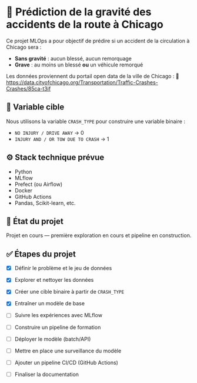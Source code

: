 # 🚦 Prédiction de la gravité des accidents de la route à Chicago

Ce projet MLOps a pour objectif de prédire si un accident de la circulation à Chicago sera :

- **Sans gravité** : aucun blessé, aucun remorquage
- **Grave** : au moins un blessé **ou** un véhicule remorqué

Les données proviennent du portail open data de la ville de Chicago :
🔗 https://data.cityofchicago.org/Transportation/Traffic-Crashes-Crashes/85ca-t3if

## 🎯 Variable cible
Nous utilisons la variable `CRASH_TYPE` pour construire une variable binaire :
- `NO INJURY / DRIVE AWAY` → 0
- `INJURY AND / OR TOW DUE TO CRASH` → 1

## ⚙️ Stack technique prévue
- Python
- MLflow
- Prefect (ou Airflow)
- Docker
- GitHub Actions
- Pandas, Scikit-learn, etc.

## 🚧 État du projet
Projet en cours — première exploration en cours et pipeline en construction.
## ✅ Étapes du projet

- [x] Définir le problème et le jeu de données
- [x] Explorer et nettoyer les données
- [x] Créer une cible binaire à partir de `CRASH_TYPE`
- [x] Entraîner un modèle de base
- [ ] Suivre les expériences avec MLflow
- [ ] Construire un pipeline de formation
- [ ] Déployer le modèle (batch/API)
- [ ] Mettre en place une surveillance du modèle
- [ ] Ajouter un pipeline CI/CD (GitHub Actions)
- [ ] Finaliser la documentation

